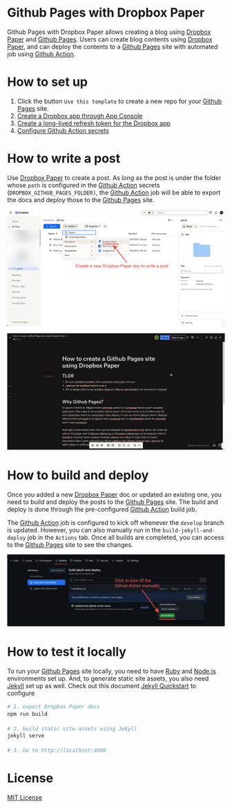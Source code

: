 # Github Pages with Dropbox Paper
Github Pages with Dropbox Paper allows creating a blog using [Dropbox Paper] and [Github Pages].
Users can create blog contents using [Dropbox Paper], and can deploy the contents to a [Github Pages] site with
automated job using [Github Action].

# How to set up
1. Click the button `Use this template` to create a new repo for your [Github Pages] site.
2. [Create a Dropbox app through App Console][Create Dropbox App]
3. [Create a long-lived refresh token for the Dropbox app][Create Refresh Token]
4. [Configure Github Action secrets][Configure Github Action Secrets]

# How to write a post
Use [Dropbox Paper] to create a post. As long as the post is under the
folder whose `path` is configured in the [Github Action] secrets
(`DROPBOX_GITHUB_PAGES_FOLDER)`, the [Github Action] job will be able to
export the docs and deploy those to the [Github Pages] site.

<p align="center">
    <img src="docs/create-dropbox-paper.png" width="640">
</p>

<p align="center">
    <img src="docs/sample-dropbox-paper-doc.png" width="640">
</p>

# How to build and deploy
Once you added a new [Dropbox Paper] doc or updated an existing one, you need to 
build and deploy the posts to the [Github Pages] site. The build and deploy is
done through the pre-configured [Github Action] build job.

The [Github Action] job is configured to kick off whenever the `develop` branch is updated. However, you can also manually
run in the `build-jekyll-and-deploy` job in the `Actions` tab. Once all builds are completed, you can access to the [Github Pages] site
to see the changes.

<p align="center">
    <img src="docs/github-action-kickoff-manually.png" width="640">
</p>

# How to test it locally
To run your [Github Pages] site locally, you need to have [Ruby] and [Node.js] environments set up. And, to generate static site assets,
you also need [Jekyll] set up as well. Check out this document [Jekyll Quickstart] to configure

```bash
# 1. export Dropbox Paper docs
npm run build

# 2. build static site assets using Jekyll
jekyll serve

# 3. Go to http://localhost:4000
```

# License
[MIT License]

[Github Pages]: https://pages.github.com
[Dropbox Paper]: https://www.dropbox.com/paper
[Github Action]: https://github.com/features/actions
[App Console]: https://www.dropbox.com/developers/apps?_tk=pilot_lp&_ad=topbar4&_camp=myapps
[Jekyll]: https://jekyllrb.com/
[Jekyll Quickstart]: https://jekyllrb.com/docs/
[Node.js]: https://nodejs.org
[Ruby]: https://www.ruby-lang.org/
[Create Dropbox App]: docs/dropbox-app.md
[Create Refresh Token]: docs/refresh-token.md
[Configure Github Action Secrets]: docs/github-action-secrets.md
[MIT License]: LICENSE
